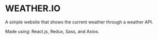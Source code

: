 # WEATHER.IO

A simple website that shows the current weather through a weather API.

Made using: React.js, Redux, Sass, and Axios.
